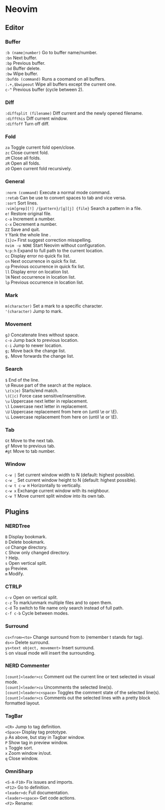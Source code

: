 # Neovim

## Editor
### Buffer
`:b (name|number)` Go to buffer name/number.  
`:bn` Next buffer.  
`:bp` Previous buffer.  
`:bd` Buffer delete.  
`:bw` Wipe buffer.  
`:bufdo (command)` Runs a coomand on all buffers.  
`:.+,$bwipeout` Wipe all buffers except the current one.  
`c-^` Previous buffer (cycle between 2).  

### Diff
`:diffsplit (filename)` Diff current and the newly opened filename.  
`:diffthis` Diff current window.  
`:diffoff` Turn off diff.  

### Fold
`za` Toggle current fold open/close.  
`zc` Close current fold.  
`zM` Close all folds.  
`zR` Open all folds.  
`zO` Open current fold recursively.  

### General
`:norm (command)` Execute a normal mode command.  
`:retab` Can be use to convert spaces to tab and vice versa.  
`:sort` Sort lines.  
`:vim[grep][!] /{pattern}/[g][j] {file}` Search a pattern in a file.  
`e!` Restore original file.  
`c-a` Increment a number.  
`c-x` Decrement a number.  
`ZZ` Save and quit.  
`Y` Yank the whole line .  
`{1}z=` First suggest correction misspelling.  
`nvim -u NONE` Start Neovim without configuration.  
`%:p:h` Expand to full path to the current location.  
`cc` Display error no quick fix list.  
`cn` Next occurrence in quick fix list.  
`cp` Previous occurrence in quick fix list.  
`ll` Display error on location list.  
`lN` Next occurrence in location list.  
`lp` Previous occurrence in location list.  

### Mark
`m(character)` Set a mark to a specific character.  
`'(character)` Jump to mark.  

### Movement
`gJ` Concatenate lines without space.  
`c-o` Jump back to previous location.  
`c-i` Jump to newer location.  
`g;` Move back the change list.  
`g,` Move forwards the change list.  

### Search
`$` End of the line.  
`\0` Reuse part of the search at the replace.  
`\z(s|e)` Starts/end match.  
`\(C|c)` Force case sensitive/insensitive.  
`\u` Uppercase next letter in replacement.  
`\l` Lowercase next letter in replacement.  
`\U` Uppercase replacement from here on (until \e or \E).  
`\L` Lowercase replacement from here on (until \e or \E).  

### Tab
`Gt` Move to the next tab.  
`gT` Move to previous tab.  
`#gt` Move to tab number.  

### Window
`c-w |` Set current window width to N (default: highest possible).  
`c-w _` Set current window height to N (default: highest possible).  
`c-w t c-w H` Horizontally to vertically.  
`c-w x` Exchange current window with its neighbour.  
`c-w T` Move current split window into its own tab.  

## Plugins
### NERDTree
`B` Display  bookmark.  
`D` Delete bookmark.  
`cd` Change directory.  
`C` Show only changed directory.  
`?` Help.  
`s` Open vertical split.  
`go` Preview.  
`m` Modify.  

### CTRLP
`c-v` Open on vertical split.  
`c-z` To mark/unmark multiple files and <c-o> to open them.  
`c-d` To switch to file name only search instead of full path.  
`c-f c-b` Cycle between modes.  

### Surround
`cs<from><to>` Change surround from to (remember t stands for tag).  
`ds<>` Delete surround.  
`ys<text object, movement>` Insert surround.  
`S` on visual mode will insert the surrounding.  

### NERD Commenter
`[count]<leader>cc` Comment out the current line or text selected in visual mode.  
`[count]<leader>cu` Uncomments the selected line(s).  
`[count]<leader>c<space>` Toggles the comment state of the selected line(s).  
`[count]<leader>cs` Comments out the selected lines with a pretty block formatted layout.  

### TagBar
`<CR>` Jump to tag definition.  
`<Space>` Display tag prototype.  
`p` As above, but stay in Tagbar window.  
`P` Show tag in preview window.  
`s` Toggle sort.  
`x` Zoom window in/out.  
`q` Close window.  

### OmniSharp
`<S-A-F10>`  Fix issues and imports.  
`<F12>` Go to definition.  
`<leader>dc` Full documentation.  
`<leader><space>` Get code actions.  
`<F2>` Rename:
